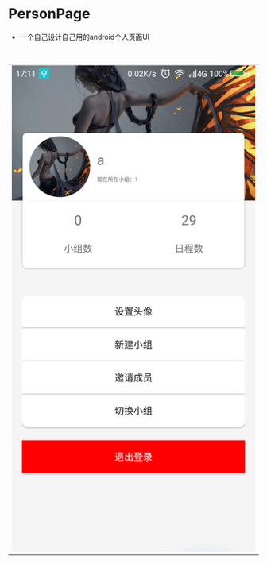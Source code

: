 # PersonPage
* 一个自己设计自己用的android个人页面UI
<br>
<table style="width:100%">
  <tr >
    <td >
      <img src="https://github.com/qianmiyuyu/PersonPage/blob/master/screenshot/%E9%A1%B5%E9%9D%A2.png" width="500">
    </td>
</table>


